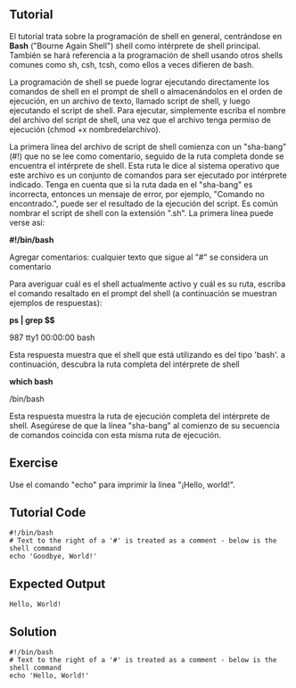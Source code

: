 Tutorial
--------
El tutorial trata sobre la programación de shell en general, centrándose en **Bash** ("Bourne Again Shell") shell como intérprete de shell principal. También se hará referencia a la programación de shell usando otros shells comunes como sh, csh, tcsh, como ellos a veces difieren de bash.

La programación de shell se puede lograr ejecutando directamente los comandos de shell en el prompt de shell o almacenándolos en el orden de ejecución, en un archivo de texto, llamado script de shell, y luego ejecutando el script de shell. Para ejecutar, simplemente escriba el nombre del archivo del script de shell, una vez que el archivo tenga permiso de ejecución (chmod +x nombredelarchivo).

La primera línea del archivo de script de shell comienza con un "sha-bang" (#!) que no se lee como comentario, seguido de la ruta completa donde se encuentra el intérprete de shell. Esta ruta le dice al sistema operativo que este archivo es un conjunto de comandos para ser ejecutado por intérprete indicado. Tenga en cuenta que si la ruta dada en el "sha-bang" es incorrecta, entonces un mensaje de error, por ejemplo, "Comando no encontrado.", puede ser el resultado de la ejecución del script. Es común nombrar el script de shell con la extensión ".sh". La primera línea puede verse así:

**#!/bin/bash**

Agregar comentarios: cualquier texto que sigue al "#" se considera un comentario

Para averiguar cuál es el shell actualmente activo y cuál es su ruta, escriba el comando resaltado en el prompt del shell (a continuación se muestran ejemplos de respuestas):

**ps | grep $$**

987 tty1      00:00:00 bash

Esta respuesta muestra que el shell que está utilizando es del tipo 'bash'. a continuación, descubra la ruta completa del intérprete de shell

**which bash**

/bin/bash

Esta respuesta muestra la ruta de ejecución completa del intérprete de shell. Asegúrese de que la línea "sha-bang" al comienzo de su secuencia de comandos coincida con esta misma ruta de ejecución.

Exercise
-------------
Use el comando "echo" para imprimir la línea "¡Hello, world!".

Tutorial Code
-------------
    #!/bin/bash
    # Text to the right of a '#' is treated as a comment - below is the shell command
    echo 'Goodbye, World!'

Expected Output
---------------
    Hello, World!

Solution
--------
    #!/bin/bash
    # Text to the right of a '#' is treated as a comment - below is the shell command
    echo 'Hello, World!'
